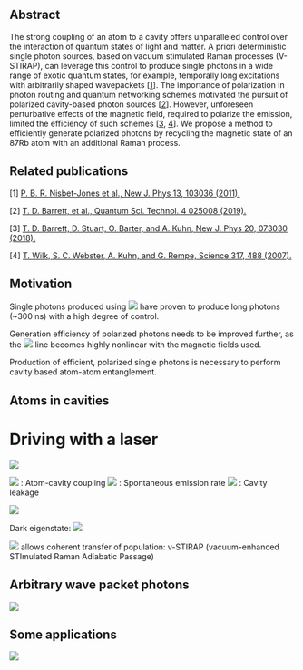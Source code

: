 ## Abstract

The strong coupling of an atom to a cavity offers unparalleled control over the interaction of quantum states of light and matter. A priori deterministic single photon sources, based on vacuum stimulated Raman processes (V-STIRAP), can leverage this control to produce single photons in a wide range of exotic quantum states, for example, temporally long excitations with arbitrarily shaped wavepackets [[1](https://iopscience.iop.org/article/10.1088/1367-2630/13/10/103036/pdf)]. The importance of polarization in photon routing and quantum networking schemes motivated the pursuit of polarized cavity-based photon sources [[2](https://iopscience.iop.org/article/10.1088/2058-9565/aafaba/pdf)]. However, unforeseen perturbative effects of the magnetic field, required to polarize the emission, limited the efficiency of such schemes [[3](https://iopscience.iop.org/article/10.1088/1367-2630/aad14e/pdf), [4](https://science.sciencemag.org/content/317/5837/488)]. We propose a method to efficiently generate polarized photons by recycling the magnetic state of an 87Rb atom with an additional Raman process. 

## Related publications

[1] [P. B. R. Nisbet-Jones et al., New J. Phys 13, 103036 (2011).](https://iopscience.iop.org/article/10.1088/1367-2630/13/10/103036/pdf)

[2] [T. D. Barrett, et al., Quantum Sci. Technol. 4 025008 (2019).](https://iopscience.iop.org/article/10.1088/2058-9565/aafaba/pdf)

[3] [T. D. Barrett, D. Stuart, O. Barter, and A. Kuhn, New J. Phys 20, 073030 (2018).](https://iopscience.iop.org/article/10.1088/1367-2630/aad14e/pdf)

[4] [T. Wilk, S. C. Webster, A. Kuhn, and G. Rempe, Science 317, 488 (2007).](https://science.sciencemag.org/content/317/5837/488)


## Motivation

Single photons produced using <img src="https://render.githubusercontent.com/render/math?math=^{87}\text{Rb}"> have proven to produce long photons (~300 ns) with a high degree of control. 

Generation efficiency of polarized photons needs to be improved further, as the <img src="https://render.githubusercontent.com/render/math?math=^{87}\text{Rb} D_2"> line becomes highly nonlinear with the magnetic fields used. 

Production of efficient, polarized single photons is necessary to perform cavity based atom-atom entanglement.

## Atoms in cavities
# Driving with a laser

![](https://firebasestorage.googleapis.com/v0/b/firescript-577a2.appspot.com/o/imgs%2Fapp%2FjuanraPhD%2FFuxYzlawtT.png?alt=media&token=0a7c9f70-7c63-4dfc-bc68-58ee992a667a)

<img src="https://render.githubusercontent.com/render/math?math=g_0"> :  Atom-cavity coupling
<img src="https://render.githubusercontent.com/render/math?math=\gamma"> : Spontaneous emission rate
<img src="https://render.githubusercontent.com/render/math?math=\kappa"> : Cavity leakage

![](https://firebasestorage.googleapis.com/v0/b/firescript-577a2.appspot.com/o/imgs%2Fapp%2FjuanraPhD%2FLvCS3sFJjA.png?alt=media&token=2f51dae3-484a-4b2d-8936-afb82247b229)

Dark eigenstate:
<img src="https://render.githubusercontent.com/render/math?math=\cos (\Theta)|u, 0\rangle-\sin (\Theta)|g, 1\rangle$, where $\tan (\Theta)=\Omega/2 g_{0}.">

<img src="https://render.githubusercontent.com/render/math?math=\Omega \left(t\right)">  allows coherent transfer of population:
v-STIRAP (vacuum-enhanced STImulated Raman Adiabatic Passage)

## Arbitrary wave packet photons

![](https://firebasestorage.googleapis.com/v0/b/firescript-577a2.appspot.com/o/imgs%2Fapp%2FjuanraPhD%2Fmhp1bHi94b.png?alt=media&token=54ad5138-c9ae-44c4-b264-c6c7818e7c3a)

## Some applications

![](https://firebasestorage.googleapis.com/v0/b/firescript-577a2.appspot.com/o/imgs%2Fapp%2FjuanraPhD%2FiqPSC9IF-a.png?alt=media&token=b4fe9817-5810-460f-a51d-48658a896cf2)
